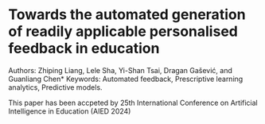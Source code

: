 # Towards the automated generation of readily applicable personalised feedback in education
Authors: Zhiping Liang, Lele Sha, Yi-Shan Tsai, Dragan Gašević, and Guanliang Chen*
Keywords: Automated feedback, Prescriptive learning analytics, Predictive models.

This paper has been accpeted by 25th International Conference on Artificial Intelligence in Education (AIED 2024)
